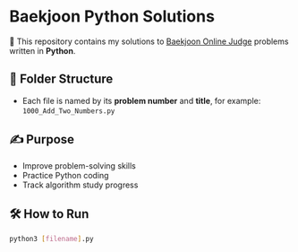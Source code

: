 # Baekjoon Python Solutions

📘 This repository contains my solutions to [Baekjoon Online Judge](https://www.acmicpc.net/) problems written in **Python**.

## 📂 Folder Structure

- Each file is named by its **problem number** and **title**, for example:  
  `1000_Add_Two_Numbers.py`

## ✍️ Purpose

- Improve problem-solving skills
- Practice Python coding
- Track algorithm study progress

## 🛠️ How to Run

```bash
python3 [filename].py
